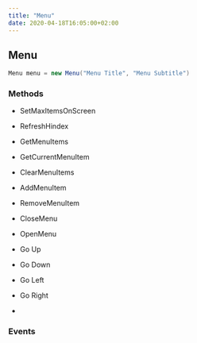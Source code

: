 ```yaml
---
title: "Menu"
date: 2020-04-18T16:05:00+02:00
---
```


## Menu

```cs
Menu menu = new Menu("Menu Title", "Menu Subtitle")


```

### Methods

- SetMaxItemsOnScreen

- RefreshHindex

- GetMenuItems

- GetCurrentMenuItem

- ClearMenuItems

- AddMenuItem

- RemoveMenuItem

- CloseMenu

- OpenMenu

- Go Up

- Go Down

- Go Left

- Go Right

- 

### Events
